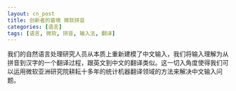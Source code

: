 ```yaml
---
layout: cn_post
title: 创新者的窘境 微软拼音
categories: [语言]
tags: [语言, 微软, 拼音, 输入法, 翻译]
---
```


我们的自然语言处理研究人员从本质上重新建模了中文输入，我们将输入理解为从拼音到汉字的一个翻译过程，跟英文到中文的翻译类似。这一切入角度使得我们可以运用微软亚洲研究院耕耘十多年的统计机器翻译领域的方法来解决中文输入问题。


